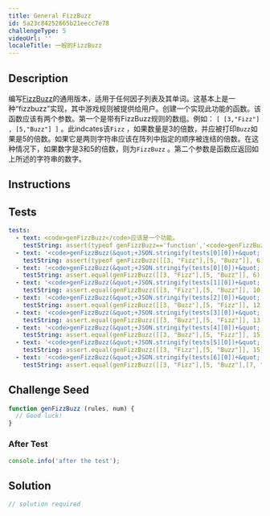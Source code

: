 ```yaml
---
title: General FizzBuzz
id: 5a23c84252665b21eecc7e78
challengeType: 5
videoUrl: ''
localeTitle: 一般的FizzBu​​zz
---
```


## Description
<section id="description">编写<a href="http://rosettacode.org/wiki/FizzBuzz">FizzBu​​zz</a>的通用版本，适用于任何因子列表及其单词。这基本上是一种“fizzbuzz”实现，其中游戏规则被提供给用户。创建一个实现此功能的函数。该函数应该有两个参数。第一个是带有FizzBu​​zz规则的数组。例如： <code>[ [3,&quot;Fizz&quot;] , [5,&quot;Buzz&quot;] ]</code> 。此indcates该<code>Fizz</code> ，如果数量是3的倍数，并应被打印<code>Buzz</code>如果是5的倍数。如果它是两则字符串应该在阵列中指定的顺序被连结的倍数。在这种情况下，如果数字是3和5的倍数，则为<code>FizzBuzz</code> 。第二个参数是函数应返回如上所述的字符串的数字。 </section>

## Instructions
<section id="instructions">
</section>

## Tests
<section id='tests'>

```yml
tests:
  - text: <code>genFizzBuzz</code>应该是一个功能。
    testString: assert(typeof genFizzBuzz=='function','<code>genFizzBuzz</code> should be a function.');
  - text: '<code>genFizzBuzz(&quot;+JSON.stringify(tests[0][0])+&quot;,&quot;+tests[0][1]+&quot;)</code>应该返回一个类型。'
    testString: assert(typeof genFizzBuzz([[3, "Fizz"],[5, "Buzz"]], 6)=='string','<code>genFizzBuzz([[3, "Fizz"],[5, "Buzz"]], 6)</code> should return a string.');
  - text: '<code>genFizzBuzz(&quot;+JSON.stringify(tests[0][0])+&quot;,&quot;+tests[0][1]+&quot;)</code>应返回<code>&quot;&quot;+results[0]+&quot;&quot;</code> 。'
    testString: assert.equal(genFizzBuzz([[3, "Fizz"],[5, "Buzz"]], 6), "Fizz",'<code>genFizzBuzz([[3, "Fizz"],[5, "Buzz"]], 6)</code> should return <code>"Fizz"</code>.');
  - text: '<code>genFizzBuzz(&quot;+JSON.stringify(tests[1][0])+&quot;,&quot;+tests[1][1]+&quot;)</code>应返回<code>&quot;&quot;+results[1]+&quot;&quot;</code> 。'
    testString: assert.equal(genFizzBuzz([[3, "Fizz"],[5, "Buzz"]], 10), "Buzz",'<code>genFizzBuzz([[3, "Fizz"],[5, "Buzz"]], 10)</code> should return <code>"Buzz"</code>.');
  - text: '<code>genFizzBuzz(&quot;+JSON.stringify(tests[2][0])+&quot;,&quot;+tests[2][1]+&quot;)</code>应返回<code>&quot;&quot;+results[2]+&quot;&quot;</code> 。'
    testString: assert.equal(genFizzBuzz([[3, "Buzz"],[5, "Fizz"]], 12), "Buzz",'<code>genFizzBuzz([[3, "Buzz"],[5, "Fizz"]], 12)</code> should return <code>"Buzz"</code>.');
  - text: '<code>genFizzBuzz(&quot;+JSON.stringify(tests[3][0])+&quot;,&quot;+tests[3][1]+&quot;)</code>应返回<code>&quot;&quot;+results[3]+&quot;&quot;</code> 。'
    testString: assert.equal(genFizzBuzz([[3, "Buzz"],[5, "Fizz"]], 13), '13','<code>genFizzBuzz([[3, "Buzz"],[5, "Fizz"]], 13)</code> should return <code>"13"</code>.');
  - text: '<code>genFizzBuzz(&quot;+JSON.stringify(tests[4][0])+&quot;,&quot;+tests[4][1]+&quot;)</code>应该返回<code>&quot;&quot;+results[4]+&quot;&quot;</code> 。'
    testString: assert.equal(genFizzBuzz([[3, "Buzz"],[5, "Fizz"]], 15), 'BuzzFizz','<code>genFizzBuzz([[3, "Buzz"],[5, "Fizz"]], 15)</code> should return <code>"BuzzFizz"</code>.');
  - text: '<code>genFizzBuzz(&quot;+JSON.stringify(tests[5][0])+&quot;,&quot;+tests[5][1]+&quot;)</code>应返回<code>&quot;&quot;+results[5]+&quot;&quot;</code> 。'
    testString: assert.equal(genFizzBuzz([[3, "Fizz"],[5, "Buzz"]], 15), 'FizzBuzz','<code>genFizzBuzz([[3, "Fizz"],[5, "Buzz"]], 15)</code> should return <code>"FizzBuzz"</code>.');
  - text: '<code>genFizzBuzz(&quot;+JSON.stringify(tests[6][0])+&quot;,&quot;+tests[6][1]+&quot;)</code>应该返回<code>&quot;&quot;+results[6]+&quot;&quot;</code> 。'
    testString: assert.equal(genFizzBuzz([[3, "Fizz"],[5, "Buzz"],[7, "Baxx"]], 105), 'FizzBuzzBaxx','<code>genFizzBuzz([[3, "Fizz"],[5, "Buzz"],[7, "Baxx"]], 105)</code> should return <code>"FizzBuzzBaxx"</code>.');

```

</section>

## Challenge Seed
<section id='challengeSeed'>

<div id='js-seed'>

```js
function genFizzBuzz (rules, num) {
  // Good luck!
}

```

</div>


### After Test
<div id='js-teardown'>

```js
console.info('after the test');
```

</div>

</section>

## Solution
<section id='solution'>

```js
// solution required
```
</section>
